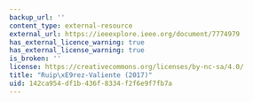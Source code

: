 ```yaml
---
backup_url: ''
content_type: external-resource
external_url: https://ieeexplore.ieee.org/document/7774979
has_external_licence_warning: true
has_external_license_warning: true
is_broken: ''
license: https://creativecommons.org/licenses/by-nc-sa/4.0/
title: "Ruip\xE9rez-Valiente (2017)"
uid: 142ca954-df1b-436f-8334-f2f6e9f7fb7a
---
```


